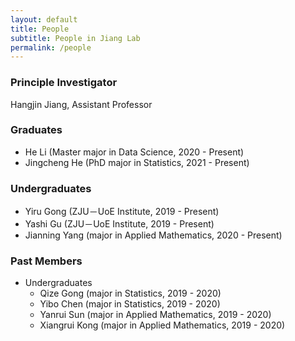 ```yaml
---
layout: default
title: People
subtitle: People in Jiang Lab
permalink: /people
---
```


### Principle Investigator
Hangjin Jiang, Assistant Professor

### Graduates
- He Li (Master major in Data Science, 2020 - Present)
- Jingcheng He (PhD major in Statistics, 2021 - Present)

### Undergraduates
- Yiru Gong (ZJU－UoE Institute, 2019 - Present)
- Yashi Gu (ZJU－UoE Institute, 2019 - Present)
- Jianning Yang (major in Applied Mathematics, 2020 - Present)

### Past Members
- Undergraduates
    - Qize Gong (major in Statistics, 2019 - 2020)
    - Yibo Chen (major in Statistics, 2019 - 2020)
    - Yanrui Sun (major in Applied Mathematics, 2019 - 2020)
    - Xiangrui Kong (major in Applied Mathematics, 2019 - 2020)





